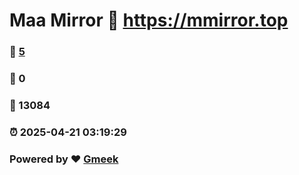 # Maa Mirror :link: https://mmirror.top 
### :page_facing_up: [5](https://mmirror.top/tag.html) 
### :speech_balloon: 0 
### :hibiscus: 13084 
### :alarm_clock: 2025-04-21 03:19:29 
### Powered by :heart: [Gmeek](https://github.com/Meekdai/Gmeek)
